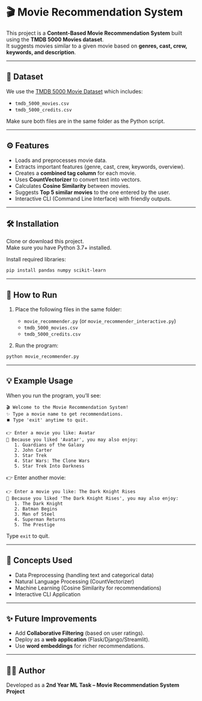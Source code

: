 # 🎬 Movie Recommendation System

This project is a **Content-Based Movie Recommendation System** built using the **TMDB 5000 Movies dataset**.  
It suggests movies similar to a given movie based on **genres, cast, crew, keywords, and description**.

---

## 📂 Dataset
We use the [TMDB 5000 Movie Dataset](https://www.kaggle.com/datasets/tmdb/tmdb-movie-metadata) which includes:
- `tmdb_5000_movies.csv`
- `tmdb_5000_credits.csv`

Make sure both files are in the same folder as the Python script.

---

## ⚙️ Features
- Loads and preprocesses movie data.
- Extracts important features (genre, cast, crew, keywords, overview).
- Creates a **combined tag column** for each movie.
- Uses **CountVectorizer** to convert text into vectors.
- Calculates **Cosine Similarity** between movies.
- Suggests **Top 5 similar movies** to the one entered by the user.
- Interactive CLI (Command Line Interface) with friendly outputs.

---

## 🛠️ Installation

Clone or download this project.  
Make sure you have Python 3.7+ installed.

Install required libraries:
```bash
pip install pandas numpy scikit-learn
```

---

## 🚀 How to Run

1. Place the following files in the same folder:
   - `movie_recommender.py` (or `movie_recommender_interactive.py`)
   - `tmdb_5000_movies.csv`
   - `tmdb_5000_credits.csv`

2. Run the program:
```bash
python movie_recommender.py
```

---

## 💡 Example Usage

When you run the program, you’ll see:

```
🎬 Welcome to the Movie Recommendation System!
✨ Type a movie name to get recommendations.
⏹️ Type 'exit' anytime to quit.

👉 Enter a movie you like: Avatar
🎥 Because you liked 'Avatar', you may also enjoy:
   1. Guardians of the Galaxy
   2. John Carter
   3. Star Trek
   4. Star Wars: The Clone Wars
   5. Star Trek Into Darkness
```

👉 Enter another movie:
```
👉 Enter a movie you like: The Dark Knight Rises
🎥 Because you liked 'The Dark Knight Rises', you may also enjoy:
   1. The Dark Knight
   2. Batman Begins
   3. Man of Steel
   4. Superman Returns
   5. The Prestige
```

Type `exit` to quit.

---

## 📖 Concepts Used
- Data Preprocessing (handling text and categorical data)
- Natural Language Processing (CountVectorizer)
- Machine Learning (Cosine Similarity for recommendations)
- Interactive CLI Application

---

## ✨ Future Improvements
- Add **Collaborative Filtering** (based on user ratings).
- Deploy as a **web application** (Flask/Django/Streamlit).
- Use **word embeddings** for richer recommendations.

---

## 👨‍💻 Author
Developed as a **2nd Year ML Task – Movie Recommendation System Project**
